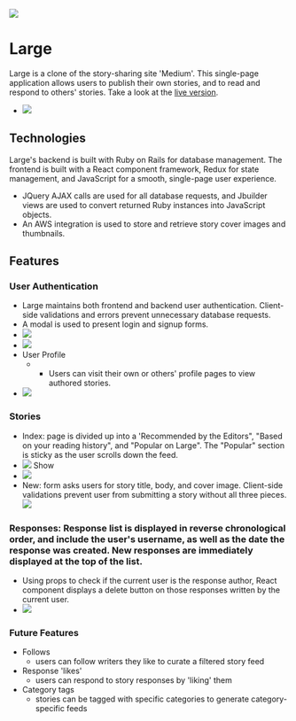![](app/assets/images/readme/header.png)
# Large 
Large is a clone of the story-sharing site 'Medium'. This single-page application allows users to publish their own stories, and to read and respond to others' stories. Take a look at the [live version](https://large-aa.herokuapp.com/). 
* ![](app/assets/images/readme/splash.png)
## Technologies 
Large's backend is built with Ruby on Rails for database management. The frontend is built with a React component framework, Redux for state management, and JavaScript for a smooth, single-page user experience. 
* JQuery AJAX calls are used for all database requests, and Jbuilder views are used to convert returned Ruby instances into JavaScript objects. 
* An AWS integration is used to store and retrieve story cover images and thumbnails. 

## Features 
### User Authentication
  * Large maintains both frontend and backend user authentication. Client-side validations and errors prevent unnecessary database requests. 
  * A modal is used to present login and signup forms. 
   * ![](app/assets/images/readme/signup.png)
   * ![](app/assets/images/readme/usernavmenu.png)
  * User Profile
    * * Users can visit their own or others' profile pages to view authored stories. 
  *  ![](app/assets/images/readme/userprof.png)
### Stories
  * Index: page is divided up into a 'Recommended by the Editors", "Based on your reading history", and "Popular on Large". The "Popular" section is sticky as the user scrolls down the feed.
  * ![](app/assets/images/readme/index.png) 
  Show
  * ![](app/assets/images/readme/show.png)
  * New: form asks users for story title, body, and cover image. Client-side validations prevent user from submitting a story without all three pieces. 
  ![](app/assets/images/readme/new.png)
  
  
 ### Responses: Response list is displayed in reverse chronological order, and include the user's username, as well as the date the response was created. New responses are immediately displayed at the top of the list. 
  * Using props to check if the current user is the response author, React component displays a   delete button on those responses written by the current user. 
  * ![](app/assets/images/readme/responses.png)

### Future Features 
* Follows
  * users can follow writers they like to curate a filtered story feed
* Response 'likes' 
  * users can respond to story responses by 'liking' them
* Category tags 
  * stories can be tagged with specific categories to generate category-specific feeds



